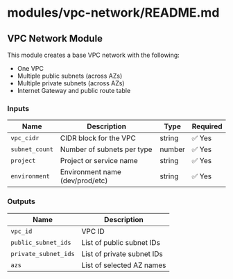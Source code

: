 # modules/vpc-network/README.md

## VPC Network Module

This module creates a base VPC network with the following:
- One VPC
- Multiple public subnets (across AZs)
- Multiple private subnets (across AZs)
- Internet Gateway and public route table

### Inputs
| Name         | Description                     | Type     | Required |
|--------------|----------------------------------|----------|----------|
| `vpc_cidr`   | CIDR block for the VPC          | string   | ✅ Yes    |
| `subnet_count` | Number of subnets per type     | number   | ✅ Yes    |
| `project`    | Project or service name         | string   | ✅ Yes    |
| `environment`| Environment name (dev/prod/etc) | string   | ✅ Yes    |

### Outputs
| Name                 | Description                |
|----------------------|----------------------------|
| `vpc_id`             | VPC ID                     |
| `public_subnet_ids`  | List of public subnet IDs  |
| `private_subnet_ids` | List of private subnet IDs |
| `azs`                | List of selected AZ names  |

